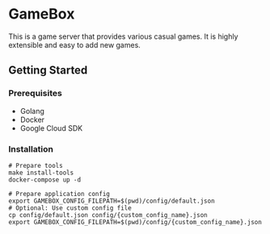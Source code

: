 # GameBox

This is a game server that provides various casual games.
It is highly extensible and easy to add new games.

## Getting Started

### Prerequisites

- Golang
- Docker
- Google Cloud SDK

### Installation

```shell
# Prepare tools
make install-tools
docker-compose up -d

# Prepare application config
export GAMEBOX_CONFIG_FILEPATH=$(pwd)/config/default.json
# Optional: Use custom config file
cp config/default.json config/{custom_config_name}.json  
export GAMEBOX_CONFIG_FILEPATH=$(pwd)/config/{custom_config_name}.json
```
